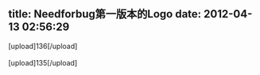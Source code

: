 title: Needforbug第一版本的Logo
date: 2012-04-13 02:56:29
---

[upload]136[/upload]<br/><br/>[upload]135[/upload]